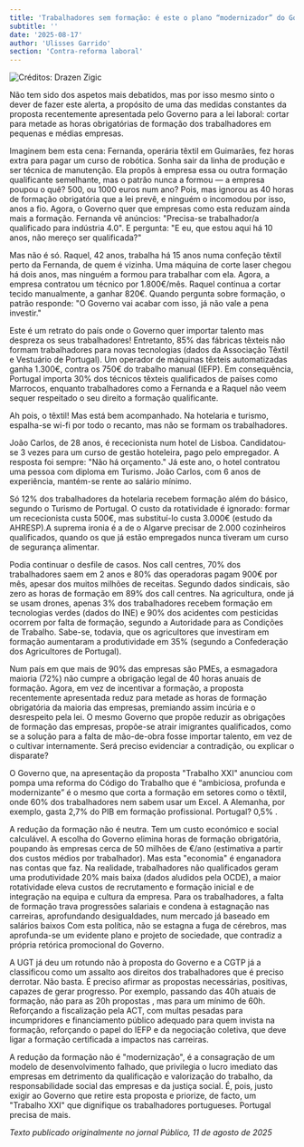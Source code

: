 ```yaml
---
title: 'Trabalhadores sem formação: é este o plano “modernizador” do Governo?'
subtitle: ''
date: '2025-08-17'
author: 'Ulisses Garrido'
section: 'Contra-reforma laboral'
---
```


![Créditos: Drazen Zigic](/images/formacao.jpg)

Não tem sido dos aspetos mais debatidos, mas por isso mesmo sinto o dever de fazer este alerta, a propósito de uma das medidas constantes da proposta recentemente apresentada pelo Governo para a lei laboral: cortar para metade as horas obrigatórias de formação dos trabalhadores em pequenas e médias empresas.

Imaginem bem esta cena: Fernanda, operária têxtil em Guimarães, fez horas extra para pagar um curso de robótica. Sonha sair da linha de produção e ser técnica de manutenção. Ela propôs à empresa essa ou outra formação qualificante semelhante, mas o patrão nunca a formou — a empresa poupou o quê? 500, ou 1000 euros num ano? Pois, mas ignorou as 40 horas de formação obrigatória que a lei prevê, e ninguém o incomodou por isso, anos a fio. Agora, o Governo quer que empresas como esta reduzam ainda mais a formação. Fernanda vê anúncios: "Precisa-se trabalhador/a qualificado para indústria 4.0". E pergunta: "E eu, que estou aqui há 10 anos, não mereço ser qualificada?"

Mas não é só. Raquel, 42 anos, trabalha há 15 anos numa confeção têxtil perto da Fernanda, de quem é vizinha. Uma máquina de corte laser chegou há dois anos, mas ninguém a formou para trabalhar com ela. Agora, a empresa contratou um técnico por 1.800€/mês. Raquel continua a cortar tecido manualmente, a ganhar 820€. Quando pergunta sobre formação, o patrão responde: "O Governo vai acabar com isso, já não vale a pena investir."

Este é um retrato do país onde o Governo quer importar talento mas despreza os seus trabalhadores! Entretanto, 85% das fábricas têxteis não formam trabalhadores para novas tecnologias (dados da Associação Têxtil e Vestuário de Portugal). Um operador de máquinas têxteis automatizadas ganha 1.300€, contra os 750€ do trabalho manual (IEFP). Em consequência, Portugal importa 30% dos técnicos têxteis qualificados de países como Marrocos, enquanto trabalhadores como a Fernanda e a Raquel não veem sequer respeitado o seu direito a formação qualificante.

Ah pois, o têxtil! Mas está bem acompanhado. Na hotelaria e turismo, espalha-se wi-fi por todo o recanto, mas não se formam os trabalhadores.

João Carlos,  de 28 anos, é rececionista num hotel de Lisboa. Candidatou-se 3 vezes para um curso de gestão hoteleira, pago pelo empregador. A resposta foi sempre: "Não há orçamento." Já este ano, o hotel contratou uma pessoa com diploma em Turismo. João Carlos, com 6 anos de experiência, mantém-se rente ao salário mínimo.

Só 12% dos trabalhadores da hotelaria recebem formação além do básico, segundo o Turismo de Portugal. O custo da rotatividade é ignorado: formar um rececionista custa 500€, mas substituí-lo custa 3.000€ (estudo da AHRESP).A suprema ironia é a de o Algarve precisar de 2.000 cozinheiros qualificados, quando os que já estão empregados nunca tiveram um curso de segurança alimentar.

Podia continuar o desfile de casos. Nos call centres, 70% dos trabalhadores saem em 2 anos e 80% das operadoras pagam 900€ por mês, apesar dos muitos milhões de receitas. Segundo dados sindicais, são zero as horas de formação em 89% dos call centres. Na agricultura, onde já se usam drones, apenas 3% dos trabalhadores recebem formação em tecnologias verdes (dados do INE) e 90% dos acidentes com pesticidas ocorrem por falta de formação, segundo a Autoridade para as Condições de Trabalho. Sabe-se, todavia, que os agricultores que investiram em formação aumentaram a produtividade em 35% (segundo a Confederação dos Agricultores de Portugal).

Num país em que mais de 90% das empresas são PMEs, a esmagadora maioria (72%) não cumpre a obrigação legal de 40 horas anuais de formação. Agora, em vez de incentivar a formação, a proposta recentemente apresentada reduz para metade as horas de formação obrigatória da maioria das empresas, premiando assim incúria e o desrespeito pela lei.   O mesmo Governo que propõe reduzir as obrigações de formação das empresas, propõe-se atrair imigrantes qualificados, como se a solução para a falta de mão-de-obra fosse importar talento, em vez de o cultivar internamente. Será preciso evidenciar a contradição, ou explicar o disparate?

O Governo que, na apresentação da proposta "Trabalho XXI"  anunciou com pompa uma reforma do Código do Trabalho que é “ambiciosa, profunda e modernizante” é o mesmo que corta a formação em setores como o têxtil, onde 60% dos trabalhadores nem sabem usar um Excel. A Alemanha, por exemplo, gasta 2,7% do PIB em formação profissional. Portugal? 0,5% .  

A redução da formação não é neutra. Tem um custo económico e social calculável. A escolha do Governo elimina horas de formação obrigatória, poupando às empresas cerca de 50 milhões de €/ano (estimativa a partir dos custos médios por trabalhador). Mas esta "economia" é enganadora nas contas que faz. Na realidade, trabalhadores não qualificados geram uma produtividade 20% mais baixa (dados aludidos pela OCDE), a maior rotatividade eleva custos de recrutamento e formação inicial e de integração na equipa e cultura da empresa. Para os trabalhadores, a falta de formação trava progressões salariais e condena à estagnação nas carreiras, aprofundando desigualdades, num mercado já baseado em salários baixos 
Com esta política, não se estagna a fuga de cérebros, mas aprofunda-se um evidente plano e projeto de sociedade, que contradiz a própria retórica promocional do Governo. 

A UGT já deu um rotundo não à proposta do Governo e a CGTP já a classificou como um assalto aos direitos dos trabalhadores que é preciso derrotar.  Não basta. É preciso afirmar as propostas necessárias, positivas, capazes de gerar progresso. Por exemplo, passando das 40h atuais  de formação, não para as 20h propostas , mas para um mínimo de 60h. Reforçando a fiscalização pela ACT, com multas pesadas para incumpridores e financiamento público adequado para quem invista na formação, reforçando o papel do IEFP e da negociação coletiva, que deve ligar a formação certificada a impactos nas carreiras.

A redução da formação não é "modernização", é a consagração de um modelo de desenvolvimento falhado, que privilegia o lucro imediato das empresas em detrimento da qualificação e valorização do trabalho, da responsabilidade social das empresas e da justiça social. É, pois, justo exigir ao Governo que retire esta proposta e priorize, de facto, um "Trabalho XXI" que dignifique os trabalhadores portugueses. Portugal precisa de mais.  

*Texto publicado originalmente no jornal Público, 11 de agosto de 2025*